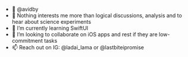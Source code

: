 - 👋 @avidby
- 👀 Nothing interests me more than logical discussions, analysis and to hear about science experiments
- 🌱 I’m currently learning SwiftUI
- 💞️ I’m looking to collaborate on iOS apps and rest if they are low-commitment tasks
- 📫 Reach out on IG: @ladai_lama or @lastbiteipromise

<!---
avidby/avidby is a ✨ special ✨ repository because its `README.md` (this file) appears on your GitHub profile.
You can click the Preview link to take a look at your changes.
--->
